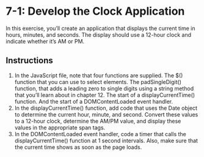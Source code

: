 # 7-1: Develop the Clock Application
In this exercise, you’ll create an application that displays the current time in hours, minutes, and seconds. The display should use a 12-hour clock and indicate whether it’s AM or PM.
## Instructions
1. In the JavaScript file, note that four functions are supplied. The $() function that you can use to select elements. The padSingleDigit() function, that adds a leading zero to single digits using a string method that you’ll learn about in chapter 12. The start of a displayCurrentTime() function. And the start of a DOMContentLoaded event handler.
2. In the displayCurrentTime() function, add code that uses the Date object to determine the current hour, minute, and second. Convert these values to a 12-hour clock, determine the AM/PM value, and display these values in the appropriate span tags.
3. In the DOMContentLoaded event handler, code a timer that calls the displayCurrentTime() function at 1 second intervals. Also, make sure that the current time shows as soon as the page loads.